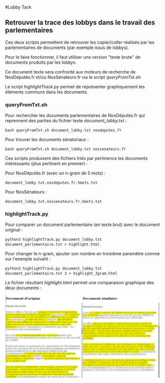 #Lobby Tack

## Retrouver la trace des lobbys dans le travail des parlementaires

Ces deux scripts permettent de retrouver les copier/coller réalisés par les parlementaires de documents (par exemple issus de lobbys).

Pour le faire fonctionner, il faut utiliser une version "texte brute" de documents produits par les lobbys.

Ce document texte sera confronté aux moteurs de recherche de NosDéputés.fr et/ou NosSénateurs.fr via le script *queryFromTxt.sh*.

Le script *highlightTrack.py* permet de représenter graphiquement les éléments communs dans les documents.

### queryFromTxt.sh

Pour rechercher les documents parlementaires de NosDéputés.fr qui reprennent des parties du fichier texte *document_lobby.txt* :

    bash queryFromTxt.sh document_lobby.txt nosdeputes.fr

Pour trouver les documents sénatoriaux :

    bash queryFromTxt.sh document_lobby.txt nossenateurs.fr

Ces scripts produisent des fichiers triés par pertinence les documents intéressants (plus pertinent en premier) :

Pour NosDéputés.fr (avec un n-gram de 5 mots) :

    document_lobby.txt.nosdeputes.fr.5mots.txt

Pour NosSénateurs :

    document_lobby.txt.nossenateurs.fr.5mots.txt

### highlightTrack.py

Pour comparer un document parlementaire (en texte brut) avec le document original :

    python3 highlightTrack.py document_lobby.txt document_parlementaire.txt > highlight.html

Pour changer le n-gram, ajouter son nombre en troisième paramètre comme sur l'exemple suivant :

    python3 highlightTrack.py document_lobby.txt document_parlementaire.txt 3 > highlight_3gram.html


Le fichier résultant *highlight.html* permet une comparaison graphique des deux documents :

![Exemple de comparaison de documents](highlight.jpg)
